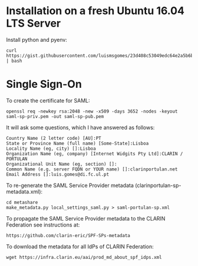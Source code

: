 
# Installation on a fresh Ubuntu 16.04 LTS Server

Install python and pyenv:

    curl https://gist.githubusercontent.com/luismsgomes/23d408c53049edc64e2a5b6b838d2fb7/raw/ | bash


# Single Sign-On

To create the certificate for SAML:

    openssl req -newkey rsa:2048 -new -x509 -days 3652 -nodes -keyout saml-sp-priv.pem -out saml-sp-pub.pem

It will ask some questions, which I have answered as follows:

    Country Name (2 letter code) [AU]:PT
    State or Province Name (full name) [Some-State]:Lisboa
    Locality Name (eg, city) []:Lisboa
    Organization Name (eg, company) [Internet Widgits Pty Ltd]:CLARIN / PORTULAN
    Organizational Unit Name (eg, section) []:
    Common Name (e.g. server FQDN or YOUR name) []:clarinportulan.net
    Email Address []:luis.gomes@di.fc.ul.pt

To re-generate the SAML Service Provider metadata (clarinportulan-sp-metadata.xml):

    cd metashare
    make_metadata.py local_settings_saml.py > saml-portulan-sp.xml


To propagate the SAML Service Provider metadata to the CLARIN Federation see instructions at:

    https://github.com/clarin-eric/SPF-SPs-metadata


To download the metadata for all IdPs of CLARIN Federation:

    wget https://infra.clarin.eu/aai/prod_md_about_spf_idps.xml

